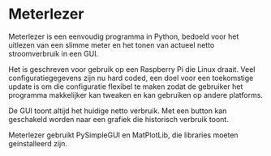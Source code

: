 # Meterlezer

Meterlezer is een eenvoudig programma in Python, bedoeld voor het uitlezen van een slimme meter en het tonen van actueel netto stroomverbruik in een GUI.

Het is geschreven voor gebruik op een Raspberry Pi die Linux draait. Veel configuratiegegevens zijn nu hard coded, een doel voor een toekomstige update is om die configuratie flexibel te maken zodat de gebruiker het programma makkelijker kan tweaken en kan gebruiken op andere platforms.

De GUI toont altijd het huidige netto verbruik. Met een button kan geschakeld worden naar een grafiek die historisch verbruik toont.

Meterlezer gebruikt PySimpleGUI en MatPlotLib, die libraries moeten geinstalleerd zijn.

